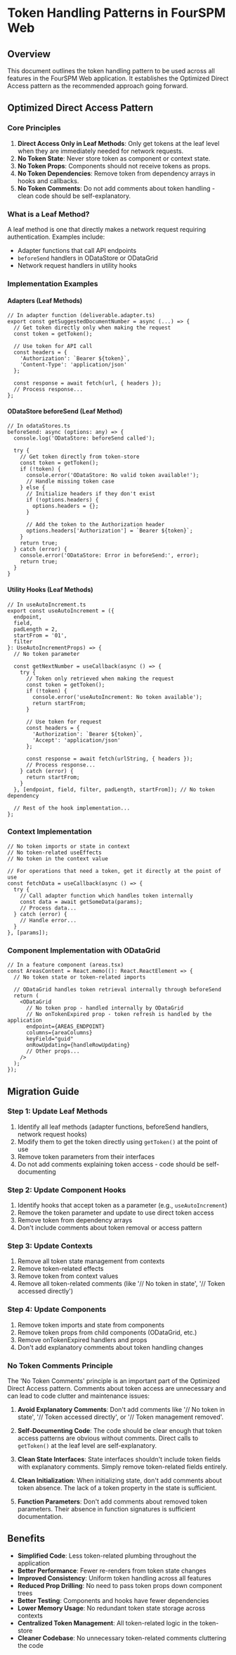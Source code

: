 # Token Handling Patterns in FourSPM Web

## Overview

This document outlines the token handling pattern to be used across all features in the FourSPM Web application. It establishes the Optimized Direct Access pattern as the recommended approach going forward.

## Optimized Direct Access Pattern

### Core Principles

1. **Direct Access Only in Leaf Methods**: Only get tokens at the leaf level when they are immediately needed for network requests.
2. **No Token State**: Never store token as component or context state.
3. **No Token Props**: Components should not receive tokens as props.
4. **No Token Dependencies**: Remove token from dependency arrays in hooks and callbacks.
5. **No Token Comments**: Do not add comments about token handling - clean code should be self-explanatory.

### What is a Leaf Method?

A leaf method is one that directly makes a network request requiring authentication. Examples include:

- Adapter functions that call API endpoints
- `beforeSend` handlers in ODataStore or ODataGrid
- Network request handlers in utility hooks

### Implementation Examples

#### Adapters (Leaf Methods)

```tsx
// In adapter function (deliverable.adapter.ts)
export const getSuggestedDocumentNumber = async (...) => {
  // Get token directly only when making the request
  const token = getToken();
  
  // Use token for API call
  const headers = {
    'Authorization': `Bearer ${token}`,
    'Content-Type': 'application/json'
  };
  
  const response = await fetch(url, { headers });
  // Process response...
};
```

#### ODataStore beforeSend (Leaf Method)

```tsx
// In odataStores.ts
beforeSend: async (options: any) => {
  console.log('ODataStore: beforeSend called');
  
  try {
    // Get token directly from token-store
    const token = getToken();
    if (!token) {
      console.error('ODataStore: No valid token available!');
      // Handle missing token case
    } else {
      // Initialize headers if they don't exist
      if (!options.headers) {
        options.headers = {};
      }

      // Add the token to the Authorization header
      options.headers['Authorization'] = `Bearer ${token}`;
    }
    return true;
  } catch (error) {
    console.error('ODataStore: Error in beforeSend:', error);
    return true;
  }
}
```

#### Utility Hooks (Leaf Methods)

```tsx
// In useAutoIncrement.ts
export const useAutoIncrement = ({
  endpoint,
  field,
  padLength = 2,
  startFrom = '01',
  filter
}: UseAutoIncrementProps) => {
  // No token parameter
  
  const getNextNumber = useCallback(async () => {
    try {
      // Token only retrieved when making the request
      const token = getToken();
      if (!token) {
        console.error('useAutoIncrement: No token available');
        return startFrom;
      }
      
      // Use token for request
      const headers = {
        'Authorization': `Bearer ${token}`,
        'Accept': 'application/json'
      };
      
      const response = await fetch(urlString, { headers });
      // Process response...
    } catch (error) {
      return startFrom;
    }
  }, [endpoint, field, filter, padLength, startFrom]); // No token dependency
  
  // Rest of the hook implementation...
};
```

### Context Implementation

```tsx
// No token imports or state in context
// No token-related useEffects
// No token in the context value

// For operations that need a token, get it directly at the point of use
const fetchData = useCallback(async () => {
  try {
    // Call adapter function which handles token internally
    const data = await getSomeData(params);
    // Process data...
  } catch (error) {
    // Handle error...
  }
}, [params]);
```

### Component Implementation with ODataGrid

```tsx
// In a feature component (areas.tsx)
const AreasContent = React.memo((): React.ReactElement => {
  // No token state or token-related imports
  
  // ODataGrid handles token retrieval internally through beforeSend
  return (
    <ODataGrid
      // No token prop - handled internally by ODataGrid
      // No onTokenExpired prop - token refresh is handled by the application
      endpoint={AREAS_ENDPOINT}
      columns={areaColumns}
      keyField="guid"
      onRowUpdating={handleRowUpdating}
      // Other props...
    />
  );
});
```

## Migration Guide

### Step 1: Update Leaf Methods

1. Identify all leaf methods (adapter functions, beforeSend handlers, network request hooks)
2. Modify them to get the token directly using `getToken()` at the point of use
3. Remove token parameters from their interfaces
4. Do not add comments explaining token access - code should be self-documenting

### Step 2: Update Component Hooks

1. Identify hooks that accept token as a parameter (e.g., `useAutoIncrement`)
2. Remove the token parameter and update to use direct token access
3. Remove token from dependency arrays
4. Don't include comments about token removal or access pattern

### Step 3: Update Contexts

1. Remove all token state management from contexts
2. Remove token-related effects
3. Remove token from context values
4. Remove all token-related comments (like '// No token in state', '// Token accessed directly')

### Step 4: Update Components

1. Remove token imports and state from components
2. Remove token props from child components (ODataGrid, etc.)
3. Remove onTokenExpired handlers and props
4. Don't add explanatory comments about token handling changes

### No Token Comments Principle

The 'No Token Comments' principle is an important part of the Optimized Direct Access pattern. Comments about token access are unnecessary and can lead to code clutter and maintenance issues:

1. **Avoid Explanatory Comments**: Don't add comments like '// No token in state', '// Token accessed directly', or '// Token management removed'.

2. **Self-Documenting Code**: The code should be clear enough that token access patterns are obvious without comments. Direct calls to `getToken()` at the leaf level are self-explanatory.

3. **Clean State Interfaces**: State interfaces shouldn't include token fields with explanatory comments. Simply remove token-related fields entirely.

4. **Clean Initialization**: When initializing state, don't add comments about token absence. The lack of a token property in the state is sufficient.

5. **Function Parameters**: Don't add comments about removed token parameters. Their absence in function signatures is sufficient documentation.

## Benefits

- **Simplified Code**: Less token-related plumbing throughout the application
- **Better Performance**: Fewer re-renders from token state changes
- **Improved Consistency**: Uniform token handling across all features
- **Reduced Prop Drilling**: No need to pass token props down component trees
- **Better Testing**: Components and hooks have fewer dependencies
- **Lower Memory Usage**: No redundant token state storage across contexts
- **Centralized Token Management**: All token-related logic in the token-store
- **Cleaner Codebase**: No unnecessary token-related comments cluttering the code
